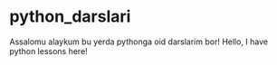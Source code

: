 # python_darslari
Assalomu alaykum bu yerda pythonga oid darslarim bor!
Hello, I have python lessons here!
